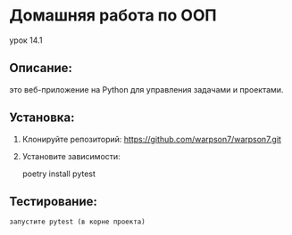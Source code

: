 # Домашняя работа по ООП
урок 14.1 


## Описание:

  это веб-приложение на Python для управления задачами и проектами.
## Установка:

1. Клонируйте репозиторий: https://github.com/warpson7/warpson7.git

2. Установите зависимости:

	poetry install pytest
	

## Тестирование:
```
запустите pytest (в корне проекта)
```

